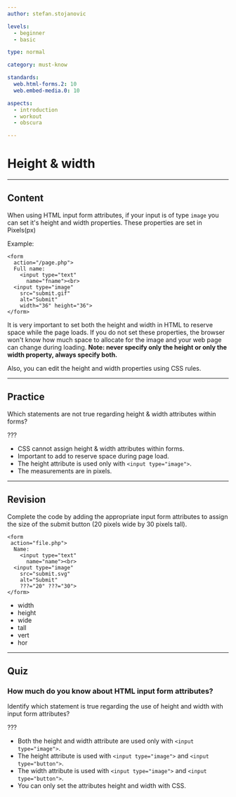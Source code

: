 ```yaml
---
author: stefan.stojanovic

levels:
  - beginner
  - basic

type: normal

category: must-know

standards:
  web.html-forms.2: 10
  web.embed-media.0: 10

aspects:
  - introduction
  - workout
  - obscura

---
```

# Height & width
---
## Content

When using HTML input form attributes, if your input is of type `image` you can set it's height and width properties. These properties are set in Pixels(px)

Example:
```
<form
  action="/page.php">
  Full name:
    <input type="text"
      name="fname"><br>
  <input type="image"
    src="submit.gif"
    alt="Submit"
    width="36" height="36">
</form>
```

It is very important to set both the height and width in HTML to reserve space while the page loads. If you do not set these properties, the browser won't know how much space to allocate for the image and your web page can change during loading.
**Note: never specify only the height or only the width property, always specify both.**

Also, you can edit the height and width properties using CSS rules.

---
## Practice

Which statements are not true regarding height & width attributes within forms?

???

* CSS cannot assign height & width attributes within forms.
* Important to add to reserve space during page load.
* The height attribute is used only with `<input type="image">`.
* The measurements are in pixels.

---
## Revision

Complete the code by adding the appropriate input form attributes to assign the size of the submit button (20 pixels wide by 30 pixels tall).

```
<form
 action="file.php">
  Name:
    <input type="text"
      name="name"><br>
  <input type="image"
    src="submit.svg"
    alt="Submit"
    ???="20" ???="30">
</form>
```

* width
* height
* wide
* tall
* vert
* hor

---
## Quiz

### How much do you know about HTML input form attributes?

Identify which statement is true regarding the use of height and width with input form attributes?

???

 * Both the height and width attribute are used only with `<input type="image">`.
 * The height attribute is used with `<input type="image">` and `<input type="button">`.
 * The width attribute is used with `<input type="image">` and `<input type="button">`.
 * You can only set the attributes height and width with CSS.
 
